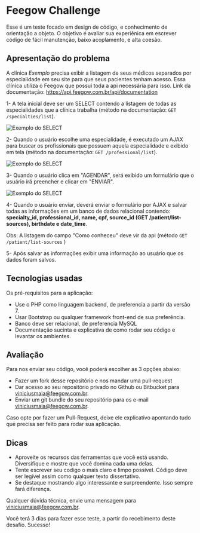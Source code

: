 # Feegow Challenge

Esse é um teste focado em design de código, e conhecimento de orientação a objeto. O objetivo é avaliar sua experiênica em escrever código de fácil manutenção, baixo acoplamento, e alta coesão.


## Apresentação do problema

A clínica _Exemplo_ precisa exibir a listagem de seus médicos separados por especialidade em seu site para que seus pacientes tenham acesso. Essa clínica utiliza o Feegow que possui toda a api necessária para isso. 
Link da documentação: https://api.feegow.com.br/api/documentation 

  1- A tela inicial deve ser um SELECT contendo a listagem de todas as especialidades que a clínica trabalha (método na documentação: ``GET /specialties/list``). 
  
  ![Exemplo do SELECT](https://image.prntscr.com/image/krKCLaZGT1O3rf4h4ETLow.png)
  
  
  2- Quando o usuário escolhe uma especialidade, é executado um AJAX para buscar os profissionais que possuem aquela especialidade e exibido em tela (método na documentação: ``GET /professional/list``). 

  ![Exemplo do SELECT](https://image.prntscr.com/image/v4cm7l99TOuvcyhHuIgaJw.png)

  3- Quando o usuário clica em "AGENDAR", será exibido um formulário que o usuário irá preencher e clicar em "ENVIAR".
  
  ![Exemplo do SELECT](https://image.prntscr.com/image/w34r0YIUQsmlJcq7DcaIQA.png)
  
  4- Quando o usuário enviar, deverá enviar o formulário por AJAX e salvar todas as informações em um banco de dados relacional contendo: **specialty_id, professional_id, name, cpf, source_id (GET /patient/list-sources), birthdate e date_time**.
      
  Obs: A listagem do campo "Como conheceu" deve vir da api (método ``GET /patient/list-sources`` )
  
  5- Após salvar as informações exibir uma informação ao usuário que os dados foram salvos.


## Tecnologias usadas

Os pré-requisitos para a aplicação:

- Use o PHP como linguagem backend, de preferencia a partir da versão 7.
- Usar Bootstrap ou qualquer framework front-end de sua preferência.
- Banco deve ser relacional, de preferencia MySQL
- Documentação sucinta e explicativa de como rodar seu código e levantar os ambientes.

## Avaliação

Para nos enviar seu código, você poderá escolher as 3 opções abaixo:

- Fazer um fork desse repositório e nos mandar uma pull-request
- Dar acesso ao seu repositório privado no Github ou Bitbucket para viniciusmaia@feegow.com.br.
- Enviar um git bundle do seu repositório para os e-mail viniciusmaia@feegow.com.br.

Caso opte por fazer um Pull-Request, deixe ele explicativo apontando tudo que precisa ser feito para rodar sua aplicação. 

## Dicas

- Aproveite os recursos das ferramentas que você está usando. Diversifique e mostre que você domina cada uma delas.
- Tente escrever seu codigo o mais claro e limpo possível. Código deve ser legível assim como qualquer texto dissertativo.
- Se destaque mostrando algo interessante e surpreendente. Isso sempre fará diferença.

Qualquer dúvida técnica, envie uma mensagem para viniciusmaia@feegow.com.br.

Você terá 3 dias para fazer esse teste, a partir do recebimento deste desafio. Sucesso!
